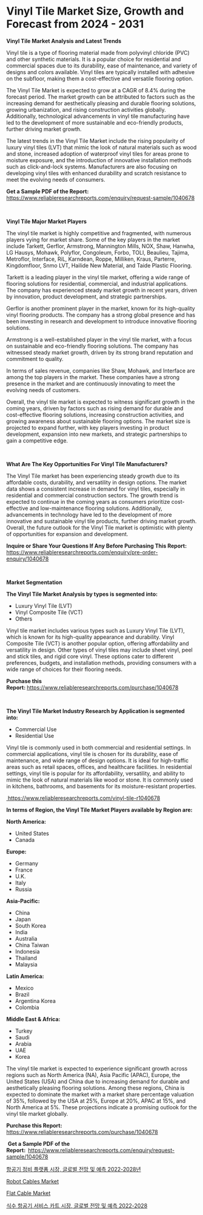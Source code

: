 <p><h1>Vinyl Tile Market Size, Growth and Forecast from 2024 - 2031</h1></p><p><strong>Vinyl Tile Market Analysis and Latest Trends</strong></p>
<p><p>Vinyl tile is a type of flooring material made from polyvinyl chloride (PVC) and other synthetic materials. It is a popular choice for residential and commercial spaces due to its durability, ease of maintenance, and variety of designs and colors available. Vinyl tiles are typically installed with adhesive on the subfloor, making them a cost-effective and versatile flooring option.</p><p>The Vinyl Tile Market is expected to grow at a CAGR of 8.4% during the forecast period. The market growth can be attributed to factors such as the increasing demand for aesthetically pleasing and durable flooring solutions, growing urbanization, and rising construction activities globally. Additionally, technological advancements in vinyl tile manufacturing have led to the development of more sustainable and eco-friendly products, further driving market growth.</p><p>The latest trends in the Vinyl Tile Market include the rising popularity of luxury vinyl tiles (LVT) that mimic the look of natural materials such as wood and stone, increased adoption of waterproof vinyl tiles for areas prone to moisture exposure, and the introduction of innovative installation methods such as click-and-lock systems. Manufacturers are also focusing on developing vinyl tiles with enhanced durability and scratch resistance to meet the evolving needs of consumers.</p></p>
<p><strong>Get a Sample PDF of the Report:&nbsp;</strong> <a href="https://www.reliableresearchreports.com/enquiry/request-sample/1040678">https://www.reliableresearchreports.com/enquiry/request-sample/1040678</a></p>
<p>&nbsp;</p>
<p><strong>Vinyl Tile Major Market Players</strong></p>
<p><p>The vinyl tile market is highly competitive and fragmented, with numerous players vying for market share. Some of the key players in the market include Tarkett, Gerflor, Armstrong, Mannington Mills, NOX, Shaw, Hanwha, LG Hausys, Mohawk, Polyflor, Congoleum, Forbo, TOLI, Beaulieu, Tajima, Metroflor, Interface, RiL, Karndean, Roppe, Milliken, Kraus, Parterre, Kingdomfloor, Snmo LVT, Hailide New Material, and Taide Plastic Flooring.</p><p>Tarkett is a leading player in the vinyl tile market, offering a wide range of flooring solutions for residential, commercial, and industrial applications. The company has experienced steady market growth in recent years, driven by innovation, product development, and strategic partnerships.</p><p>Gerflor is another prominent player in the market, known for its high-quality vinyl flooring products. The company has a strong global presence and has been investing in research and development to introduce innovative flooring solutions.</p><p>Armstrong is a well-established player in the vinyl tile market, with a focus on sustainable and eco-friendly flooring solutions. The company has witnessed steady market growth, driven by its strong brand reputation and commitment to quality.</p><p>In terms of sales revenue, companies like Shaw, Mohawk, and Interface are among the top players in the market. These companies have a strong presence in the market and are continuously innovating to meet the evolving needs of customers.</p><p>Overall, the vinyl tile market is expected to witness significant growth in the coming years, driven by factors such as rising demand for durable and cost-effective flooring solutions, increasing construction activities, and growing awareness about sustainable flooring options. The market size is projected to expand further, with key players investing in product development, expansion into new markets, and strategic partnerships to gain a competitive edge.</p></p>
<p>&nbsp;</p>
<p><strong>What Are The Key Opportunities For Vinyl Tile Manufacturers?</strong></p>
<p><p>The Vinyl Tile market has been experiencing steady growth due to its affordable costs, durability, and versatility in design options. The market data shows a consistent increase in demand for vinyl tiles, especially in residential and commercial construction sectors. The growth trend is expected to continue in the coming years as consumers prioritize cost-effective and low-maintenance flooring solutions. Additionally, advancements in technology have led to the development of more innovative and sustainable vinyl tile products, further driving market growth. Overall, the future outlook for the Vinyl Tile market is optimistic with plenty of opportunities for expansion and development.</p></p>
<p><strong>Inquire or Share Your Questions If Any Before Purchasing This Report:</strong> <a href="https://www.reliableresearchreports.com/enquiry/pre-order-enquiry/1040678">https://www.reliableresearchreports.com/enquiry/pre-order-enquiry/1040678</a></p>
<p>&nbsp;</p>
<p><strong>Market Segmentation</strong></p>
<p><strong>The Vinyl Tile Market Analysis by types is segmented into:</strong></p>
<p><ul><li>Luxury Vinyl Tile (LVT)</li><li>Vinyl Composite Tile (VCT)</li><li>Others</li></ul></p>
<p><p>Vinyl tile market includes various types such as Luxury Vinyl Tile (LVT), which is known for its high-quality appearance and durability. Vinyl Composite Tile (VCT) is another popular option, offering affordability and versatility in design. Other types of vinyl tiles may include sheet vinyl, peel and stick tiles, and rigid core vinyl. These options cater to different preferences, budgets, and installation methods, providing consumers with a wide range of choices for their flooring needs.</p></p>
<p><strong>Purchase this Report:&nbsp;</strong><a href="https://www.reliableresearchreports.com/purchase/1040678">https://www.reliableresearchreports.com/purchase/1040678</a></p>
<p>&nbsp;</p>
<p><strong>The Vinyl Tile Market Industry Research by Application is segmented into:</strong></p>
<p><ul><li>Commercial Use</li><li>Residential Use</li></ul></p>
<p><p>Vinyl tile is commonly used in both commercial and residential settings. In commercial applications, vinyl tile is chosen for its durability, ease of maintenance, and wide range of design options. It is ideal for high-traffic areas such as retail spaces, offices, and healthcare facilities. In residential settings, vinyl tile is popular for its affordability, versatility, and ability to mimic the look of natural materials like wood or stone. It is commonly used in kitchens, bathrooms, and basements for its moisture-resistant properties.</p></p>
<p><a href="https://www.reliableresearchreports.com/vinyl-tile-r1040678">&nbsp;https://www.reliableresearchreports.com/vinyl-tile-r1040678</a></p>
<p><strong>In terms of Region, the Vinyl Tile Market Players available by Region are:</strong></p>
<p>
    <p> <strong> North America: </strong>
        <ul>
            <li>United States</li>
            <li>Canada</li>
        </ul>
        </p> 
    <p> <strong> Europe: </strong>
        <ul>
            <li>Germany</li>
            <li>France</li>
            <li>U.K.</li>
            <li>Italy</li>
            <li>Russia</li>
        </ul>
        </p> 
    <p> <strong> Asia-Pacific: </strong>
        <ul>
            <li>China</li>
            <li>Japan</li>
            <li>South Korea</li>
            <li>India</li>
            <li>Australia</li>
            <li>China Taiwan</li>
            <li>Indonesia</li>
            <li>Thailand</li>
            <li>Malaysia</li>
        </ul>
        </p> 
    <p> <strong> Latin America: </strong>
        <ul>
            <li>Mexico</li>
            <li>Brazil</li>
            <li>Argentina Korea</li>
            <li>Colombia</li>
        </ul>
        </p> 
    <p> <strong> Middle East & Africa: </strong>
        <ul>
            <li>Turkey</li>
            <li>Saudi</li>
            <li>Arabia</li>
            <li>UAE</li>
            <li>Korea</li>
        </ul>
    </p>
    </p>
<p><p>The vinyl tile market is expected to experience significant growth across regions such as North America (NA), Asia Pacific (APAC), Europe, the United States (USA) and China due to increasing demand for durable and aesthetically pleasing flooring solutions. Among these regions, China is expected to dominate the market with a market share percentage valuation of 35%, followed by the USA at 25%, Europe at 20%, APAC at 15%, and North America at 5%. These projections indicate a promising outlook for the vinyl tile market globally.</p></p>
<p><strong>Purchase this Report: </strong><a href="https://www.reliableresearchreports.com/purchase/1040678">https://www.reliableresearchreports.com/purchase/1040678</a></p>
<p>&nbsp;<strong>Get a Sample PDF of the Report:&nbsp;&nbsp;</strong><a href="https://www.reliableresearchreports.com/enquiry/request-sample/1040678">https://www.reliableresearchreports.com/enquiry/request-sample/1040678</a></p>
<p><strong></strong></p>
<p><p><a href="https://github.com/AidenReinger/Market-Research-Report-List-1/blob/main/4893966131192.md">항공기 정비 플랫폼 시장, 글로벌 전망 및 예측 2022-2028년</a></p><p><a href="https://github.com/GroverBarry/Market-Research-Report-List-6/blob/main/robot-cables-market.md">Robot Cables Market</a></p><p><a href="https://github.com/lylyparadise/Market-Research-Report-List-4/blob/main/flat-cable-market.md">Flat Cable Market</a></p><p><a href="https://github.com/gambitz1998/Market-Research-Report-List-1/blob/main/8830960131193.md">식수 항공기 서비스 카트 시장, 글로벌 전망 및 예측 2022-2028</a></p></p>